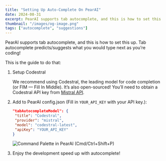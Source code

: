 ```yaml
---
title: "Setting Up Auto-Complete On PearAI"
date: 2024-08-31
excerpt: PearAI supports tab autocomplete, and this is how to set this up. Tab autocomplete predicts / suggests what you would type next as you’re coding!
thumbnail: "/images/og-image.png"
tags: ["autocomplete", "suggestions"]
---
```


PearAI supports tab autocomplete, and this is how to set this up. Tab autocomplete predicts/suggests what you would type next as you’re coding!

This is the guide to do that:

1. Setup Codestral

   We recommend using Codestral, the leading model for code completion (or FIM — Fill In Middle). It’s also open-sourced! You’ll need to obtain a Codestral API key from [Mistral API](https://console.mistral.ai/).

2. Add to PearAI config.json (Fill in `YOUR_API_KEY` with your API key.):

   ```json
   "tabAutocompleteModel": {
    "title": "Codestral",
    "provider": "mistral",
    "model": "codestral-latest",
    "apiKey": "YOUR_API_KEY"
   }
   ```

   ![Command Palette in PearAI (Cmd/Ctrl+Shift+P)](/images/blog/open-pearai-config.png)

3. Enjoy the development speed up with autocomplete!
